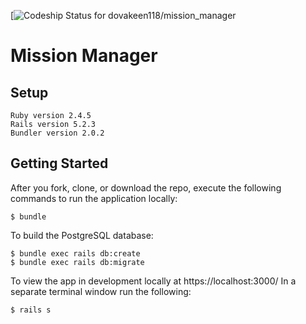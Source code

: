 [![Codeship Status for dovakeen118/mission_manager](https://app.codeship.com/projects/f83395e0-3808-0138-9021-62667766dbb6/status?branch=master)

# Mission Manager

## Setup
```
Ruby version 2.4.5
Rails version 5.2.3
Bundler version 2.0.2
```

## Getting Started
After you fork, clone, or download the repo, execute the following commands to run the application locally:
```
$ bundle
```

To build the PostgreSQL database:
```
$ bundle exec rails db:create
$ bundle exec rails db:migrate
```

To view the app in development locally at https://localhost:3000/
In a separate terminal window run the following:
```
$ rails s
```
